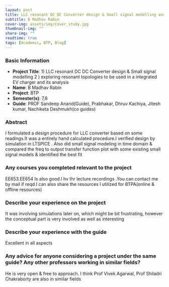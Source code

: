```yaml
---
layout: post
title: LLC resonant DC DC Converter design & Small signal modelling and exploring resonant topologies to be used in a integrated EV charger and its analysis
subtitle: B Madhav Rabin 
cover-img: assets/img/Cover_study.jpg
thumbnail-img: ""
share-img: ""
readtime: true
tags: [Academic, BTP, Blog]
---
```


### Basic Information

- **Project Title**: 1) LLC resonant DC DC Converter design & Small signal modelling 2 ) exploring resonant topologies to be used in a integrated EV charger and its analysis
- **Name**: B Madhav Rabin 
- **Project**: BTP
- **Semester(s)**: 7,8
- **Guide**: PROF Sandeep Anand(Guide), Prabhakar, Dhruv Kachiya, Jitesh kumar, Nachiketa Deshmukh(co guides)

### Abstract


I formulated a design procedure for LLC converter based on some readings.It was a entirely hand calculated procedure.I verified design by simulation in LTSPICE  . Also did small signal modeling in time domain & compared the freq to output transfer function plot with some existing small signal models & identified the best fit
### Any courses you completed relevant to the project


EE653.EE654 Is also good.I hv thr lecture recordings .You can contact me by mail if reqd.I can also share the resources I utilized for BTPA(online & offline resources)
### Describe your experience on the project


It was involving simulations later on, which might be bit frustrating,  however the conceptual part is very involved as well as interesting
### Describe your experience with the guide


Excellent in all aspects
### Any advice for anyone considering a project under the same guide? Any other professors working in similar fields?


He is very  open & free to approach. I think Prof Vivek Agarwal,  Prof Shiladri Chakraborty are also in similar fields